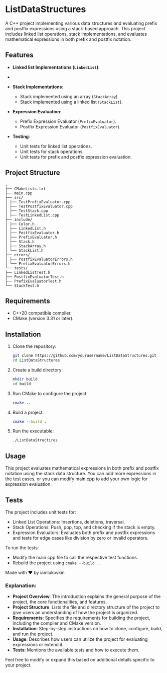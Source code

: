 # ListDataStructures

A C++ project implementing various data structures and evaluating prefix and postfix expressions using a stack-based
approach. This project includes linked list operations, stack implementations, and evaluates mathematical expressions in
both prefix and postfix notation.

## Features

- **Linked list Implementations (`LinkedList`)**:
-
- **Stack Implementations**:
    - Stack implemented using an array (`StackArray`).
    - Stack implemented using a linked list (`StackList`).

- **Expression Evaluation**:
    - Prefix Expression Evaluator (`PrefixEvaluator`).
    - Postfix Expression Evaluator (`PostfixEvaluator`).

- **Testing**:
    - Unit tests for linked list operations.
    - Unit tests for stack operations.
    - Unit tests for prefix and postfix expression evaluation.

## Project Structure

```
.
├── CMakeLists.txt
├── main.cpp 
├── src/
│ ├── TestPrefixEvaluator.cpp
│ ├── TestPostfixEvaluator.cpp
│ ├── TestStack.cpp
│ ├── TestLinkedList.cpp
├── include/
│ ├── Color.h
│ ├── LinkedList.h
│ ├── PostfixEvaluator.h
│ ├── PrefixEvaluator.h
│ ├── Stack.h
│ ├── StackArray.h
│ └── StackList.h
├── errors/
│ ├── PostfixEvaluatorErrors.h
│ └── PrefixEvaluatorErrors.h
└── tests/
├── LinkedListTest.h
├── PostfixEvaluatorTest.h
├── PrefixEvaluatorTest.h
└── StackTest.h
```

## Requirements

- C++20 compatible compiler.
- CMake (version 3.31 or later).

## Installation

1. Clone the repository:

    ```bash
    git clone https://github.com/yourusername/ListDataStructures.git
    cd ListDataStructures
    ```

2. Create a build directory:

    ```bash
    mkdir build
    cd build
    ```

3. Run CMake to configure the project:

    ```bash
    cmake ..
   ```

4. Build a project:

    ```bash
    cmake --build .
   ```

5. Run the executable:

    ```bash
    ./ListDataStructires
    ```

## Usage

This project evaluates mathematical expressions in both prefix and postfix notation using the stack data structure. You can add more expressions in the test cases, or you can modify main.cpp to add your own logic for expression evaluation.

## Tests

The project includes unit tests for:

- Linked List Operations: Insertions, deletions, traversal.
- Stack Operations: Push, pop, top, and checking if the stack is empty.
- Expression Evaluators: Evaluates both prefix and postfix expressions and tests for edge cases like division by zero or invalid operators.

To run the tests:

- Modify the main.cpp file to call the respective test functions.
- Rebuild the project using `cmake --build ..`

Made with ❤️ by iamlukovkin

### Explanation:
- **Project Overview**: The introduction explains the general purpose of the project, the core functionalities, and features.
- **Project Structure**: Lists the file and directory structure of the project to give users an understanding of how the project is organized.
- **Requirements**: Specifies the requirements for building the project, including the compiler and CMake version.
- **Installation**: Step-by-step instructions on how to clone, configure, build, and run the project.
- **Usage**: Describes how users can utilize the project for evaluating expressions or extend it.
- **Tests**: Mentions the available tests and how to execute them.

Feel free to modify or expand this based on additional details specific to your project.